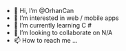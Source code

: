 - 👋 Hi, I’m @OrhanCan
- 👀 I’m interested in web / mobile apps
- 🌱 I’m currently learning C #
- 💞️ I’m looking to collaborate on N/A
- 📫 How to reach me ...

<!---
ocoguz/ocoguz is a ✨ special ✨ repository because its `README.md` (this file) appears on your GitHub profile.
You can click the Preview link to take a look at your changes.
--->
